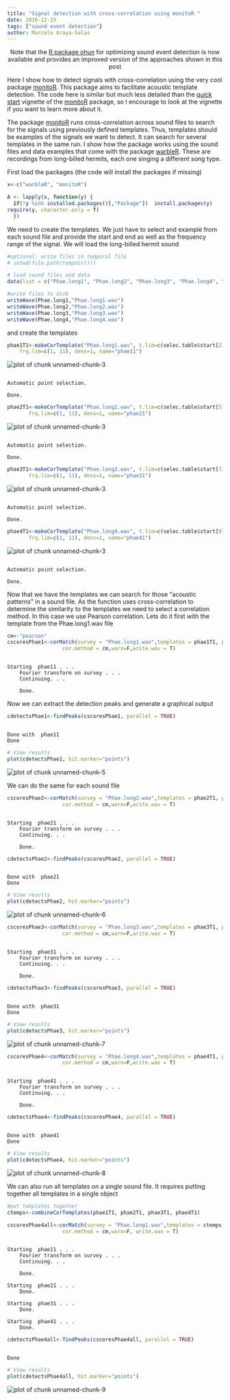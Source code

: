 ```yaml
---
title: "Signal detection with cross-correlation using monitoR "
date: 2016-12-15
tags: ["sound event detection"]
author: Marcelo Araya-Salas
---
```



<div class="alert alert-info">

<center>Note that the <a href="https://docs.ropensci.org/ohun/">R package ohun</a> for optimizing sound event detection is now available and provides an improved version of the approaches shown in this post  

</div>

Here I show how to detect signals with cross-correlation using the very cool package [monitoR](https://cran.r-project.org/package=monitoR). This package aims to facilitate acoustic template detection. The code here is similar but much less detailed than the [quick start](https://cran.r-project.org/web/packages/monitoR/vignettes/monitoR_QuickStart.pdf) vignette of the [monitoR](https://cran.r-project.org/package=monitoR) package, so I encourage to look at the vignette if you want to learn more about it. 

The package [monitoR](https://cran.r-project.org/package=monitoR) runs cross-correlation across sound files to search for the signals using previously defined templates. Thus, templates should be examples of the signals we want to detect. It can search for several templates in the same run. I show how the package works using the sound files and data examples that come with the package [warbleR](https://cran.r-project.org/package=warbleR). These are recordings from long-billed hermits, each one singing a different song type.

First load the packages (the code will install the packages if missing)


```r
x<-c("warbleR", "monitoR")

A <- lapply(x, function(y) {
  if(!y %in% installed.packages()[,"Package"])  install.packages(y)
require(y, character.only = T)
  })
```

We need to create the templates. We just have to select and example from each sound file and provide the start and end as well as the frequency range of the signal. We will load the long-billed hermit sound


```r
#optional: write files in temporal file
# setwd(file.path(tempdir()))

# load sound files and data
data(list = c("Phae.long1", "Phae.long2", "Phae.long3", "Phae.long4", "selec.table"))

#write files to disk
writeWave(Phae.long1,"Phae.long1.wav")
writeWave(Phae.long2,"Phae.long2.wav")
writeWave(Phae.long3,"Phae.long3.wav")
writeWave(Phae.long4,"Phae.long4.wav")
```


and create the templates


```r
phae1T1<-makeCorTemplate("Phae.long1.wav", t.lim=c(selec.table$start[2],selec.table$end[2]),wl = 300,ovlp=90,
    frq.lim=c(1, 11), dens=1, name="phae11")
```

![plot of chunk unnamed-chunk-3](./img/unnamed-chunk-3-1.png)

```

Automatic point selection.

Done.
```



```r
phae2T1<-makeCorTemplate("Phae.long2.wav", t.lim=c(selec.table$start[5],selec.table$end[5]),wl = 300,ovlp=90,
       frq.lim=c(1, 11), dens=1, name="phae21")
```

![plot of chunk unnamed-chunk-3](./img/unnamed-chunk-3-2.png)

```

Automatic point selection.

Done.
```



```r
phae3T1<-makeCorTemplate("Phae.long3.wav", t.lim=c(selec.table$start[7],selec.table$end[7]),wl = 300,ovlp=90,
       frq.lim=c(1, 11), dens=1, name="phae31")
```

![plot of chunk unnamed-chunk-3](./img/unnamed-chunk-3-3.png)

```

Automatic point selection.

Done.
```



```r
phae4T1<-makeCorTemplate("Phae.long4.wav", t.lim=c(selec.table$start[9],selec.table$end[9]),wl = 300,ovlp=90,
       frq.lim=c(1, 11), dens=1, name="phae41")
```

![plot of chunk unnamed-chunk-3](./img/unnamed-chunk-3-4.png)

```

Automatic point selection.

Done.
```

Now that we have the templates we can search for those "acoustic patterns" in a sound file. As the function uses cross-correlation to determine the similarity to the templates we need to select a correlation method. In this case we use Pearson correlation. Lets do it first with the template from the Phae.long1.wav file


```r
cm<-"pearson"
cscoresPhae1<-corMatch(survey = "Phae.long1.wav",templates = phae1T1, parallel = T,show.prog = F, time.source = "fileinfo",
                  cor.method = cm,warn=F,write.wav = T)
```



```

Starting  phae11 . . .
	Fourier transform on survey . . .
	Continuing. . .

	Done.
```

Now we can extract the detection peaks and generate a graphical output


```r
cdetectsPhae1<-findPeaks(cscoresPhae1, parallel = TRUE)
```



```

Done with  phae11
Done
```



```r
# View results
plot(cdetectsPhae1, hit.marker="points")
```

![plot of chunk unnamed-chunk-5](./img/unnamed-chunk-5-1.png)

We can do the same for each sound file

```r
cscoresPhae2<-corMatch(survey = "Phae.long2.wav",templates = phae2T1, parallel = T,show.prog = F, time.source = "fileinfo",
                  cor.method = cm,warn=F,write.wav = T)
```



```

Starting  phae21 . . .
	Fourier transform on survey . . .
	Continuing. . .

	Done.
```



```r
cdetectsPhae2<-findPeaks(cscoresPhae2, parallel = TRUE)
```



```

Done with  phae21
Done
```



```r
# View results
plot(cdetectsPhae2, hit.marker="points")
```

![plot of chunk unnamed-chunk-6](./img/unnamed-chunk-6-1.png)


```r
cscoresPhae3<-corMatch(survey = "Phae.long3.wav",templates = phae3T1, parallel = T,show.prog = F, time.source = "fileinfo",
                  cor.method = cm,warn=F,write.wav = T)
```



```

Starting  phae31 . . .
	Fourier transform on survey . . .
	Continuing. . .

	Done.
```



```r
cdetectsPhae3<-findPeaks(cscoresPhae3, parallel = TRUE)
```



```

Done with  phae31
Done
```



```r
# View results
plot(cdetectsPhae3, hit.marker="points")
```

![plot of chunk unnamed-chunk-7](./img/unnamed-chunk-7-1.png)


```r
cscoresPhae4<-corMatch(survey = "Phae.long4.wav",templates = phae4T1, parallel = T,show.prog = F, time.source = "fileinfo",
                  cor.method = cm,warn=F,write.wav = T)
```



```

Starting  phae41 . . .
	Fourier transform on survey . . .
	Continuing. . .

	Done.
```



```r
cdetectsPhae4<-findPeaks(cscoresPhae4, parallel = TRUE)
```



```

Done with  phae41
Done
```



```r
# View results
plot(cdetectsPhae4, hit.marker="points")
```

![plot of chunk unnamed-chunk-8](./img/unnamed-chunk-8-1.png)

We can also run all templates on a single sound file. It requires putting together all templates in a single object


```r
#put templates together
ctemps<-combineCorTemplates(phae1T1, phae2T1, phae3T1, phae4T1)

cscoresPhae4all<-corMatch(survey = "Phae.long1.wav",templates = ctemps, parallel = T,show.prog = F, time.source = "fileinfo",
                  cor.method = cm,warn=F, write.wav = T)
```



```

Starting  phae11 . . .
	Fourier transform on survey . . .
	Continuing. . .

	Done.

Starting  phae21 . . .
	Done.

Starting  phae31 . . .
	Done.

Starting  phae41 . . .
	Done.
```



```r
cdetectsPhae4all<-findPeaks(cscoresPhae4all, parallel = TRUE)
```



```

Done
```



```r
# View results
plot(cdetectsPhae4all, hit.marker="points")
```

![plot of chunk unnamed-chunk-9](./img/unnamed-chunk-9-1.png)


